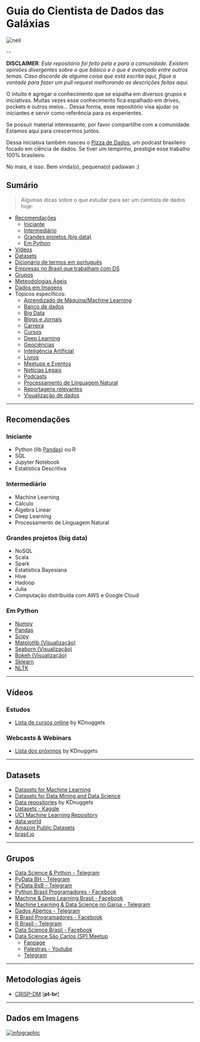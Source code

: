 # Guia do Cientista de Dados das Galáxias

![neil](https://media.giphy.com/media/3o7TKSjRrfIPjeiVyM/giphy.gif)

--

**DISCLAIMER**: *Este repositório foi feito pela e para a comunidade. Existem opiniões divergentes sobre o que básico e o que é avançado entre outros temas. 
Caso discorde de alguma coisa que está escrita aqui, fique a vontade para fazer um pull request melhorando as descrições feitas aqui.*

O intuito é  agregar o conhecimento que se espalha em diversos grupos e iniciativas. Muitas vezes esse conhecimento fica espalhado em drives, pockets e outros meios... 
Dessa forma, esse repositório visa ajudar os iniciantes e servir como referência para os experientes. 

Se possuir material interessante, por favor compartilhe com a comunidade. Estamos aqui para crescermos juntos.

Dessa iniciativa também nasceu o [Pizza de Dados](http://pizzadedados.com/), um podcast brasileiro 
focado em ciência de dados. Se tiver um tempinho, prestigie esse trabalho 100% brasileiro.

No mais, é isso. Bem vinda(o), pequena(o) padawan :)


## Sumário
> Algumas dicas sobre o que estudar para ser um cientista de dados hoje:

<!-- toc -->
  * [Recomendações](#recomendacoes)
      * [Iniciante](#iniciante)
      * [Intermediário](#intermediario)
      * [Grandes projetos (big data)](#grandesprojetos)
      * [Em Python](#empython)
  * [Vídeos](#videos)
  * [Datasets](#datasets)
  * [Dicionário de termos em português](https://github.com/leportella/datascience-pizza/blob/master/dicionario.md)
  * [Empresas no Brasil que trabalham com DS](https://github.com/leportella/datascience-pizza/blob/master/empresas.md)
  * [Grupos](#grupos)
  * [Meteodologias Ágeis](#metodologiasageis)
  * [Dados em Imagens](#imagens)
  * Tópicos específicos:
      * [Aprendizado de Máquina/Machine Learning](https://github.com/leportella/datascience-pizza/blob/master/topicos/aprendizado-de-maquina.md)
      * [Banco de dados](https://github.com/leportella/datascience-pizza/blob/master/topicos/banco-de-dados.md)
      * [Big Data](https://github.com/leportella/datascience-pizza/blob/master/topicos/big-data.md)
      * [Blogs e Jornais](https://github.com/leportella/datascience-pizza/blob/master/topicos/blogs-jornais.md)
      * [Carreira](https://github.com/leportella/datascience-pizza/blob/master/topicos/carreira.md)
      * [Cursos](https://github.com/leportella/datascience-pizza/blob/master/topicos/cursos.md)
      * [Deep Learning](https://github.com/leportella/datascience-pizza/blob/master/topicos/deep-learning.md)
      * [Geociências](https://github.com/leportella/datascience-pizza/blob/master/topicos/geociencias.md)
      * [Inteligência Artificial](https://github.com/leportella/datascience-pizza/blob/master/topicos/inteligencia-artificial.md)
      * [Livros](https://github.com/leportella/datascience-pizza/blob/master/topicos/livros.md)
      * [Meetups e Eventos](https://github.com/leportella/datascience-pizza/blob/master/topicos/meetups-e-eventos.md)
      * [Notícias Legais](https://github.com/leportella/datascience-pizza/blob/master/topicos/noticias-legais.md)
      * [Podcasts](https://github.com/leportella/datascience-pizza/blob/master/topicos/podcasts.md)
      * [Processamento de Linguagem Natural](https://github.com/leportella/datascience-pizza/blob/master/topicos/processamento-de-linguagem-natural.md)
      * [Reportagens relevantes](https://github.com/leportella/datascience-pizza/blob/master/topicos/noticias-legais.md)
      * [Visualização de dados](https://github.com/leportella/datascience-pizza/blob/master/topicos/visualizacao-de-dados.md)
 
--------------------------------------------------
<h2 id="recomendacoes">Recomendações</h2>

<h3 id="iniciante">Iniciante</h3>

  - Python (lib [Pandas](https://pandas.pydata.org/)) ou R
  - SQL
  - Jupyter Notebook
  - Estatística Descritiva

<h3 id="intermediario">Intermediário</h3>

  - Machine Learning
  - Cálculo
  - Álgebra Linear
  - Deep Learning
  - Processamento de Linguagem Natural

<h3 id="grandesprojetos">Grandes projetos (big data)</h3>

  - NoSQL
  - Scala
  - Spark
  - Estatística Bayesiana
  - Hive
  - Hadoop 
  - Julia
  - Computação distribuída com AWS e Google Cloud

<h3 id="empython">Em Python</h3>

  - [Numpy](http://www.numpy.org/)
  - [Pandas](https://pandas.pydata.org/)
  - [Scipy](https://www.scipy.org/)
  - [Matplotlib (Visualização)](https://matplotlib.org/)
  - [Seaborn (Visualização)](https://seaborn.pydata.org/)
  - [Bokeh (Visualização)](https://bokeh.pydata.org/en/latest/)
  - [Sklearn](http://scikit-learn.org)
  - [NLTK](http://www.nltk.org/)
  
--------------------------------------------------
<h2 id="videos">Vídeos</h2>

### Estudos
 
  - [Lista de cursos online](http://www.kdnuggets.com/education/online.html) by KDnuggets

### Webcasts & Webinars
  - [Lista dos próximos](http://www.kdnuggets.com/webcasts/index.html) by KDnuggets

--------------------------------------------------
<h2 id="datasets">Datasets</h2>

 - [Datasets for Machine Learning](https://docs.google.com/spreadsheets/d/1AQvZ7-Kg0lSZtG1wlgbIsrm90HaTZrJGQMz-uKRRlFw/edit#gid=0)
 - [Datasets for Data Mining and Data Science](http://www.kdnuggets.com/datasets/index.html)
 - [Data repositories](http://www.kdnuggets.com/datasets/index.html) by KDnuggets
 - [Datasets - Kaggle](https://www.kaggle.com/datasets)
 - [UCI Machine Learning Repository](https://archive.ics.uci.edu/ml/datasets.html)
 - [data.world](https://data.world/)
 - [Amazon Public Datasets](https://aws.amazon.com/pt/public-datasets/)
 - [brasil.io](https://brasil.io/datasets)

--------------------------------------------------
<h2 id="grupos">Grupos</h2>

- [Data Science & Python - Telegram](https://t.me/datasciencepython)
- [PyData BH - Telegram](https://t.me/pydatabh)
- [PyData BsB - Telegram](https://t.me/PyDataBSB)
- [Python Brasil Programadores - Facebook](https://www.facebook.com/groups/python.brasil/)
- [Machine & Deep Learning Brasil - Facebook](https://www.facebook.com/groups/machinedeeplearningbrasil/)
- [Machine Learning & Data Science no Garoa - Telegram](https://t.me/dsmlbr)
- [Dados Abertos - Telegram](https://t.me/dadosabertos)
- [R Brasil Programadores - Facebook](https://www.facebook.com/groups/1410023525939155/)
- [R Brasil - Telegram](https://t.me/rbrasil)
- [Data Science Brasil - Facebook](https://www.facebook.com/groups/DataScienceMachineLearningBR/)
- [Data Science São Carlos (SP) Meetup](https://www.meetup.com/pt-BR/Sao-Carlos-Data-Science-Meetup/)
    * [Fanpage](https://www.facebook.com/DataScienceSanca)
    * [Palestras - Youtube](https://www.youtube.com/channel/UC9vnxC4PGuQGtnEydfTVquQ/playlists)
    * [Telegram](https://t.me/DataScienceSanca)

--------------------------------------------------
<h2 id="metodologiasageis">Metodologias ágeis</h2>

- [CRISP-DM](http://www.bigdatabusiness.com.br/se-voce-se-interessa-por-big-data-precisa-entender-o-crisp-dm/) [**pt-br**]

--------------------------------------------------
<h2 id="imagens">Dados em Imagens</h2>

<a href="https://www.domo.com/blog/data-never-sleeps-5/"><img src="https://web-assets.domo.com/blog/wp-content/uploads/2017/07/17-blog-featured-data-never-sleeps-675x400-1.jpg" alt="infographic" /></a>
